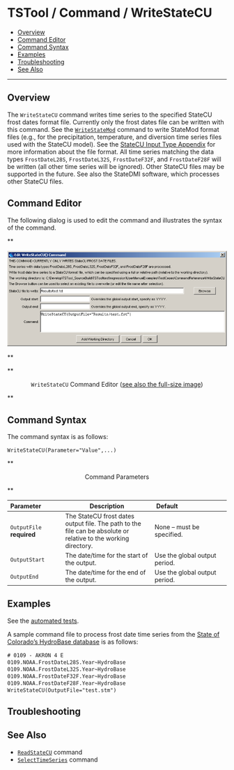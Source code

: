 # TSTool / Command / WriteStateCU #

* [Overview](#overview)
* [Command Editor](#command-editor)
* [Command Syntax](#command-syntax)
* [Examples](#examples)
* [Troubleshooting](#troubleshooting)
* [See Also](#see-also)

-------------------------

## Overview ##

The `WriteStateCU` command writes time series to the specified StateCU frost dates format file.
Currently only the frost dates file can be written with this command.
See the [`WriteStateMod`](../WriteStateMod/WriteStateMod.md) command to write StateMod
format files (e.g., for the precipitation, temperature, and diversion time series files used with the StateCU model).
See the [StateCU Input Type Appendix](../../datastore-ref/StateCU/StateCU.md) for more information about the file format.
All time series matching the data types `FrostDateL28S`, `FrostDateL32S`,
`FrostDateF32F`, and `FrostDateF28F` will be written (all other time series will be ignored).
Other StateCU files may be supported in the future.
See also the StateDMI software, which processes other StateCU files.

## Command Editor ##

The following dialog is used to edit the command and illustrates the syntax of the command.

**<p style="text-align: center;">
![WriteStateCU](WriteStateCU.png)
</p>**

**<p style="text-align: center;">
`WriteStateCU` Command Editor (<a href="../WriteStateCU.png">see also the full-size image</a>)
</p>**

## Command Syntax ##

The command syntax is as follows:

```text
WriteStateCU(Parameter="Value",...)
```
**<p style="text-align: center;">
Command Parameters
</p>**

|**Parameter**&nbsp;&nbsp;&nbsp;&nbsp;&nbsp;&nbsp;&nbsp;&nbsp;&nbsp;&nbsp;&nbsp;|**Description**|**Default**&nbsp;&nbsp;&nbsp;&nbsp;&nbsp;&nbsp;&nbsp;&nbsp;&nbsp;&nbsp;&nbsp;&nbsp;&nbsp;&nbsp;&nbsp;&nbsp;&nbsp;&nbsp;&nbsp;&nbsp;&nbsp;&nbsp;&nbsp;&nbsp;&nbsp;&nbsp;&nbsp;|
|--------------|-----------------|-----------------|
|`OutputFile`<br>**required**|The StateCU frost dates output file.  The path to the file can be absolute or relative to the working directory.|None – must be specified.|
|`OutputStart`|The date/time for the start of the output.|Use the global output period.|
|`OutputEnd`|The date/time for the end of the output.|Use the global output period.|

## Examples ##

See the [automated tests](https://github.com/OpenCDSS/cdss-app-tstool-test/tree/master/test/regression/commands/general/WriteStateCU).

A sample command file to process frost date time series from the [State of Colorado’s HydroBase database](../../datastore-ref/CO-HydroBase/CO-HydroBase.md)
is as follows:

```text
# 0109 - AKRON 4 E
0109.NOAA.FrostDateL28S.Year~HydroBase
0109.NOAA.FrostDateL32S.Year~HydroBase
0109.NOAA.FrostDateF32F.Year~HydroBase
0109.NOAA.FrostDateF28F.Year~HydroBase
WriteStateCU(OutputFile="test.stm")
```

## Troubleshooting ##

## See Also ##

* [`ReadStateCU`](../ReadStateCU/ReadStateCU.md) command
* [`SelectTimeSeries`](../SelectTimeSeries/SelectTimeSeries.md) command

